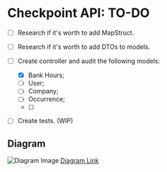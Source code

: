 # Checkpoint API: TO-DO

- [ ] Research if it's worth to add MapStruct.
- [ ] Research if it's worth to add DTOs to models.
- [ ] Create controller and audit the following models:
  - [x] Bank Hours;
  - [ ] User;
  - [ ] Company;
  - [ ] Occurrence;
  - [ ] 
- [ ] Create tests. (WIP)


## Diagram

![Diagram Image][diagram-src]
[Diagram Link][diagram-src]

[diagram-url]: https://imgur.com/a/uIO3MLv
[diagram-src]: https://i.imgur.com/zbQGv37.png